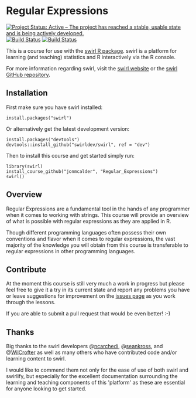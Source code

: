 # Regular Expressions

[![Project Status: Active – The project has reached a stable, usable state and is being actively developed.](https://www.repostatus.org/badges/latest/active.svg)](https://www.repostatus.org/#active)
[![Build Status](https://travis-ci.org/jonmcalder/Regular_Expressions.svg?branch=master)](https://travis-ci.org/jonmcalder/Regular_Expressions)
[![Build Status](https://ci.appveyor.com/api/projects/status/github/jonmcalder/Regular_Expressions?branch=master&svg=true)](https://ci.appveyor.com/project/jonmcalder/regular-expressions)

This is a course for use with the 
[swirl R package](https://cran.r-project.org/web/packages/swirl/index.html). 
swirl is a platform for learning (and teaching) statistics and R interactively 
via the R console.

For more information regarding swirl, visit the 
[swirl website](http://swirlstats.com) or the 
[swirl GitHub repository](https://github.com/swirldev/swirl).

## Installation

First make sure you have swirl installed:
 
 ```
install.packages("swirl")
```

Or alternatively get the latest development version:
 
 ```
install.packages("devtools")
devtools::install_github("swirldev/swirl", ref = "dev")
```

Then to install this course and get started simply run:
 
 ```
library(swirl)
install_course_github("jonmcalder", "Regular_Expressions")
swirl()
```

## Overview
 
Regular Expressions are a fundamental tool in the hands of any programmer 
when it comes to working with strings. This course will provide an overview of 
what is possible with regular expressions as they are applied in R.  
  
Though different programming languages often possess their own conventions and 
flavor when it comes to regular expressions, the vast majority of the knowledge 
you will obtain from this course is transferable to regular expressions in 
other programming languages.

## Contribute

At the moment this course is still very much a work in progress but please feel 
free to give it a try in its current state and report any problems you have or 
leave suggestions for improvement on the 
[issues page](https://github.com/jonmcalder/Regular_Expressions/issues) as you 
work through the lessons.

If you are able to submit a pull request that would be even better! :-)

## Thanks

Big thanks to the swirl developers 
@[ncarchedi](https://github.com/ncarchedi), 
@[seankross](https://github.com/seankross), and 
@[WilCrofter](https://github.com/WilCrofter) as well as many others who have 
contributed code and/or learning content to swirl.

I would like to commend them not only for the ease of use of both swirl and 
swirlify, but especially for the excellent documentation surrounding the 
learning and teaching components of this 'platform' as these are essential for 
anyone looking to get started.
